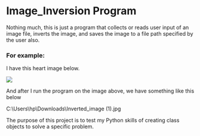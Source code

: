 # Image_Inversion Program

Nothing much, this is just a program that collects or reads user input of an image file, inverts the image, and saves the image to a file path specified by the user also. 
### For example: 
I have this heart image below.

![](C:\Users\hp\Pictures\heart2.png)

And after I run the program on the image above, we have something like this below

C:\Users\hp\Downloads\Inverted_image (1).jpg

The purpose of this project is to test my Python skills of creating class objects to solve a specific problem.
